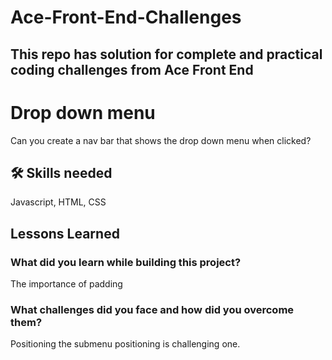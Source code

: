 # Ace-Front-End-Challenges
This repo has solution for complete and practical coding challenges from Ace Front End 
------------------------------------------------------------------------------------------------------
# Drop down menu
Can you create a nav bar that shows the drop down menu when clicked?
## 🛠 Skills needed
Javascript, HTML, CSS

## Lessons Learned

### What did you learn while building this project? 
The importance of padding <br/>
### What challenges did you face and how did you overcome them?
Positioning the submenu positioning is challenging one.
